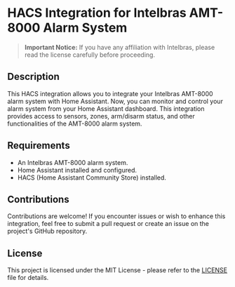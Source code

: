 # HACS Integration for Intelbras AMT-8000 Alarm System

> **Important Notice:** If you have any affiliation with Intelbras, please read the license carefully before proceeding.

## Description

This HACS integration allows you to integrate your Intelbras AMT-8000 alarm system with Home Assistant. Now, you can monitor and control your alarm system from your Home Assistant dashboard. This integration provides access to sensors, zones, arm/disarm status, and other functionalities of the AMT-8000 alarm system.

## Requirements

- An Intelbras AMT-8000 alarm system.
- Home Assistant installed and configured.
- HACS (Home Assistant Community Store) installed.

## Contributions

Contributions are welcome! If you encounter issues or wish to enhance this integration, feel free to submit a pull request or create an issue on the project's GitHub repository.

## License

This project is licensed under the MIT License - please refer to the [LICENSE](LICENSE) file for details.
